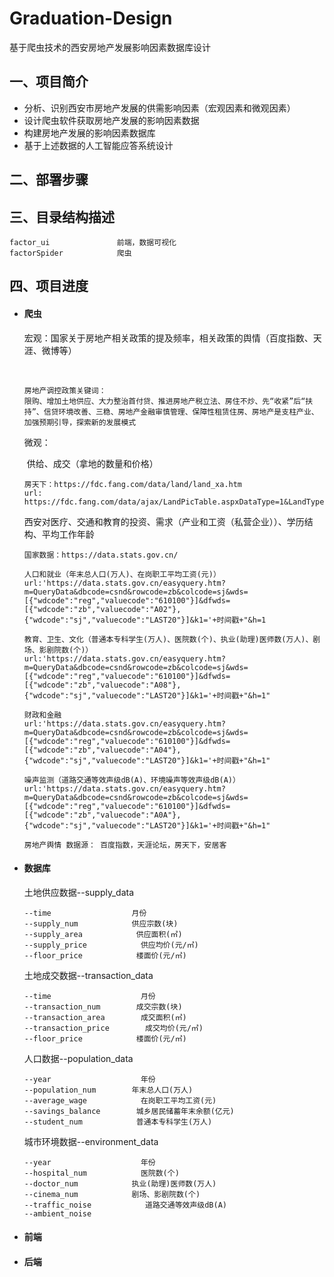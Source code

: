# Graduation-Design

基于爬虫技术的西安房地产发展影响因素数据库设计

## 一、项目简介

- 分析、识别西安市房地产发展的供需影响因素（宏观因素和微观因素）
- 设计爬虫软件获取房地产发展的影响因素数据
- 构建房地产发展的影响因素数据库
- 基于上述数据的人工智能应答系统设计

## 二、部署步骤

## 三、目录结构描述

```
factor_ui               前端，数据可视化
factorSpider            爬虫
```

## 四、项目进度

- #### 爬虫
  
  宏观：国家关于房地产相关政策的提及频率，相关政策的舆情（百度指数、天涯、微博等）
  
  ​	
  
  ```
  房地产调控政策关键词：
  限购、增加土地供应、大力整治首付贷、推进房地产税立法、房住不炒、先“收紧”后“扶持”、信贷环境改善、三稳、房地产金融审慎管理、保障性租赁住房、房地产是支柱产业、加强预期引导，探索新的发展模式
  ```
  
  微观：
  
  ​    供给、成交（拿地的数量和价格）
  
  ```
  房天下：https://fdc.fang.com/data/land/land_xa.htm
  url:
  https://fdc.fang.com/data/ajax/LandPicTable.aspxDataType=1&LandType=&Locus=610100&Time=m&BeginTime=2021.05&EndTime=2021.10
  ```
  
  ​    西安对医疗、交通和教育的投资、需求（产业和工资（私营企业））、学历结构、平均工作年龄
  
  ```
  国家数据：https://data.stats.gov.cn/
  
  人口和就业（年末总人口(万人)、在岗职工平均工资(元)）
  url:'https://data.stats.gov.cn/easyquery.htm?m=QueryData&dbcode=csnd&rowcode=zb&colcode=sj&wds=[{"wdcode":"reg","valuecode":"610100"}]&dfwds=[{"wdcode":"zb","valuecode":"A02"},{"wdcode":"sj","valuecode":"LAST20"}]&k1='+时间戳+"&h=1
  
  教育、卫生、文化（普通本专科学生(万人)、医院数(个)、执业(助理)医师数(万人)、剧场、影剧院数(个)）
  url:'https://data.stats.gov.cn/easyquery.htm?m=QueryData&dbcode=csnd&rowcode=zb&colcode=sj&wds=[{"wdcode":"reg","valuecode":"610100"}]&dfwds=[{"wdcode":"zb","valuecode":"A08"},{"wdcode":"sj","valuecode":"LAST20"}]&k1='+时间戳+"&h=1"
  
  财政和金融
  url:'https://data.stats.gov.cn/easyquery.htm?m=QueryData&dbcode=csnd&rowcode=zb&colcode=sj&wds=[{"wdcode":"reg","valuecode":"610100"}]&dfwds=[{"wdcode":"zb","valuecode":"A04"},{"wdcode":"sj","valuecode":"LAST20"}]&k1='+时间戳+"&h=1"
  
  噪声监测（道路交通等效声级dB(A)、环境噪声等效声级dB(A)）
  url:'https://data.stats.gov.cn/easyquery.htm?m=QueryData&dbcode=csnd&rowcode=zb&colcode=sj&wds=[{"wdcode":"reg","valuecode":"610100"}]&dfwds=[{"wdcode":"zb","valuecode":"A0A"},{"wdcode":"sj","valuecode":"LAST20"}]&k1='+时间戳+"&h=1"
  
  房地产舆情 数据源： 百度指数，天涯论坛，房天下，安居客
  ```
  
- #### 数据库
  
  土地供应数据--supply_data
  
  ```
  --time                  月份
  --supply_num            供应宗数(块)     
  --supply_area            供应面积(㎡)     
  --supply_price            供应均价(元/㎡)
  --floor_price            楼面价(元/㎡)
  ```
  
  土地成交数据--transaction_data
  
  ```
  --time                    月份 
  --transaction_num        成交宗数(块)    
  --transaction_area        成交面积(㎡)     
  --transaction_price        成交均价(元/㎡)
  --floor_price            楼面价(元/㎡)
  ```
  
  人口数据--population_data
  
  ```
  --year                    年份
  --population_num        年末总人口(万人)
  --average_wage            在岗职工平均工资(元)
  --savings_balance        城乡居民储蓄年末余额(亿元)
  --student_num            普通本专科学生(万人)
  ```
  
  城市环境数据--environment_data
  
  ```
  --year                    年份
  --hospital_num            医院数(个)
  --doctor_num            执业(助理)医师数(万人)
  --cinema_num            剧场、影剧院数(个)
  --traffic_noise            道路交通等效声级dB(A)
  --ambient_noise         
  ```

- #### 前端

- #### 后端

